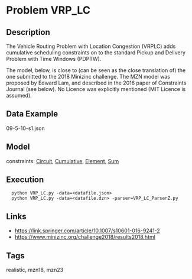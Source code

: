 # Problem VRP_LC
## Description
The Vehicle Routing Problem with Location Congestion (VRPLC) adds cumulative scheduling constraints
on to the standard Pickup and Delivery Problem with Time Windows (PDPTW).

The model, below, is close to (can be seen as the close translation of) the one submitted to the 2018 Minizinc challenge.
The MZN model was proposed by Edward Lam, and described in the 2016 paper of Constraints Journal (see below).
No Licence was explicitly mentioned (MIT Licence is assumed).

## Data Example
  09-5-10-s1.json

## Model
  constraints: [Circuit](http://pycsp.org/documentation/constraints/Circuit), [Cumulative](http://pycsp.org/documentation/constraints/Cumulative), [Element](http://pycsp.org/documentation/constraints/Element), [Sum](http://pycsp.org/documentation/constraints/Sum)

## Execution
```
  python VRP_LC.py -data=<datafile.json>
  python VRP_LC.py -data=<datafile.dzn> -parser=VRP_LC_ParserZ.py
```

## Links
  - https://link.springer.com/article/10.1007/s10601-016-9241-2
  - https://www.minizinc.org/challenge2018/results2018.html

## Tags
  realistic, mzn18, mzn23
